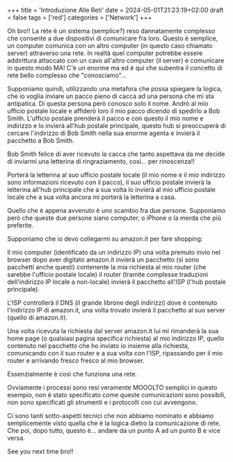 +++
title = 'Introduzione Alle Reti'
date = 2024-05-01T21:23:19+02:00
draft = false
tags = ['red']
categories = ['Network']
+++

Oh bro!! La rete è un sistema (semplice?) reso dannatamente complesso che consente a due dispositivi di comunicare fra loro. 
Questo è semplice, un computer comunica con un altro computer (in questo caso chiamato server) attraverso una rete. In realtà quel computer potrebbe essere addirittura attaccato con un cavo all'altro computer (il server) e comunicare in questo modo MA! C'è un enorme ma ed è qui che subentra il concetto di rete bello complesso che "conosciamo"... 







Supponiamo quindi, utilizzando una metafora che possa spiegare la logica, che io voglia inviare un pacco pieno di cacca ad una persona che mi sta antipatica. Di questa persona però conosco solo il nome. Andrò al mio ufficio postale locale e affiderò loro il mio pacco dicendo di spedirlo a Bob Smith. L'ufficio postale prenderà il pacco e con questo il mio nome e indirizzo e lo invierà all'hub postale principale, questo hub si preoccuperà di cercare l'indirizzo di Bob Smith nella sua enorme agenta e invierà il pacchetto a Bob Smith. 

Bob Smith felice di aver ricevuto la cacca che tanto aspettava da me decide di inviarmi una letterina di ringraziamento, così... per rinoscenza!!

Porterà la letterina al suo ufficio postale locale (il mio nome e il mio indirizzo sono informazioni ricevuto con il pacco), il suo ufficio postale invierà la letterina all'hub principale che a sua volta lo invierà al mio ufficio postale locale che a sua volta ancora mi porterà la letterina a casa.

Quello che è appena avvenuto è uno scambio fra due persone. Supponiamo però che queste due persone siano computer, o iPhone o la merda che più preferite. 

Supponiamo che io devo collegarmi su amazon.it per fare shopping: 

Il mio computer (identificato da un indirizzo IP) una volta premuto invio nel browser dopo aver digitato amazon.it invierà un pacchetto (sì sono pacchetti anche questi) contenente la mia richiesta al mio router (che sarebbe l'ufficio postale locale) il router (tramite complesse traduzioni dell'indirizzo IP locale a non-locale) invierà il pacchetto all'ISP (l'hub postale principale). 

L'ISP controllerà il DNS (il grande librone degli indirizzi) dove è contenuto l'indirizzo IP di amazon.it, una volta trovato invierà il pacchetto al suo server (quello di amazon.it).

Una volta ricevuta la richiesta dal server amazon.it lui mi rimanderà la sua home page (o qualsiasi pagina specifica richiesta) al mio indirizzo IP, quello contenuto nel pacchetto che ho inviato io insieme alla richiesta,  comunicando con il suo router e a sua volta con l'ISP, ripassando per il mio router e arrivando fresco fresco al mio browser. 

Essenzialmente è così che funziona una rete. 

Ovviamente i processi sono resi veramente MOOOLTO semplici in questo esempio, non è stato specificato come queste comunicazioni sono possibili, non sono specificati gli strumenti e i protocolli con cui avvengono. 

Ci sono tanti sotto-aspetti tecnici che non abbiamo nominato e abbiamo semplicemente visto quella che è la logica dietro la comunicazione di rete. Che poi, dopo tutto, questo è... andare da un punto A ad un punto B e vice versa. 

See you next time bro!!

